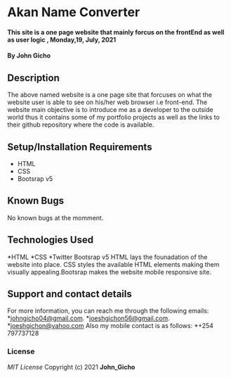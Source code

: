 # Akan Name Converter
#### This site is a one page website that mainly forcus on the frontEnd as well as user logic , Monday,19, July, 2021
#### By **John Gicho**
## Description
The above named website is a one page site that forcuses on what the website user is able to see on his/her web browser i.e front-end. The website main objective is to introduce me as a developer to the outside world thus it contains some of my portfolio projects as well as the links to their github repository where the code is available.
## Setup/Installation Requirements
* HTML
* CSS
* Bootsrap v5
## Known Bugs
No known bugs at the momment.
## Technologies Used
*HTML
*CSS
*Twitter Bootsrap v5
HTML lays the founadation of the website into place. CSS styles the available HTML elements making them visually appealing.Bootsrap makes the website mobile responsive site.
## Support and contact details
For more information, you can reach me through the following emails:
*johngicho04@gmail.com.
*joeshgichon56@gmail.com.
*joeshgichon@yahoo.com
Also my mobile contact is as follows:
*+254 797737128
### License
*MIT License*
Copyright (c) 2021 **John_Gicho**